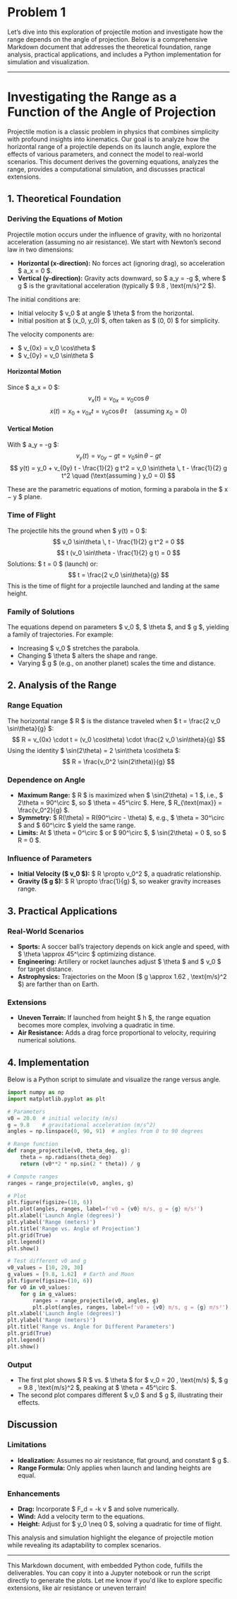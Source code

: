 # Problem 1
Let’s dive into this exploration of projectile motion and investigate how the range depends on the angle of projection. Below is a comprehensive Markdown document that addresses the theoretical foundation, range analysis, practical applications, and includes a Python implementation for simulation and visualization.

---


# Investigating the Range as a Function of the Angle of Projection

Projectile motion is a classic problem in physics that combines simplicity with profound insights into kinematics. Our goal is to analyze how the horizontal range of a projectile depends on its launch angle, explore the effects of various parameters, and connect the model to real-world scenarios. This document derives the governing equations, analyzes the range, provides a computational simulation, and discusses practical extensions.

## 1. Theoretical Foundation

### Deriving the Equations of Motion

Projectile motion occurs under the influence of gravity, with no horizontal acceleration (assuming no air resistance). We start with Newton’s second law in two dimensions:

- **Horizontal (x-direction):** No forces act (ignoring drag), so acceleration $ a_x = 0 $.
- **Vertical (y-direction):** Gravity acts downward, so $ a_y = -g $, where $ g $ is the gravitational acceleration (typically $ 9.8 \, \text{m/s}^2 $).

The initial conditions are:
- Initial velocity $ v_0 $ at angle $ \theta $ from the horizontal.
- Initial position at $ (x_0, y_0) $, often taken as $ (0, 0) $ for simplicity.

The velocity components are:
- $ v_{0x} = v_0 \cos\theta $
- $ v_{0y} = v_0 \sin\theta $

#### Horizontal Motion
Since $ a_x = 0 $:
$$
v_x(t) = v_{0x} = v_0 \cos\theta
$$
$$
x(t) = x_0 + v_{0x} t = v_0 \cos\theta \, t \quad (\text{assuming } x_0 = 0)
$$

#### Vertical Motion
With $ a_y = -g $:
$$
v_y(t) = v_{0y} - g t = v_0 \sin\theta - g t
$$
$$
y(t) = y_0 + v_{0y} t - \frac{1}{2} g t^2 = v_0 \sin\theta \, t - \frac{1}{2} g t^2 \quad (\text{assuming } y_0 = 0)
$$

These are the parametric equations of motion, forming a parabola in the $ x $-$ y $ plane.

### Time of Flight
The projectile hits the ground when $ y(t) = 0 $:
$$
v_0 \sin\theta \, t - \frac{1}{2} g t^2 = 0
$$
$$
t (v_0 \sin\theta - \frac{1}{2} g t) = 0
$$
Solutions: $ t = 0 $ (launch) or:
$$
t = \frac{2 v_0 \sin\theta}{g}
$$
This is the time of flight for a projectile launched and landing at the same height.

### Family of Solutions
The equations depend on parameters $ v_0 $, $ \theta $, and $ g $, yielding a family of trajectories. For example:
- Increasing $ v_0 $ stretches the parabola.
- Changing $ \theta $ alters the shape and range.
- Varying $ g $ (e.g., on another planet) scales the time and distance.

## 2. Analysis of the Range

### Range Equation
The horizontal range $ R $ is the distance traveled when $ t = \frac{2 v_0 \sin\theta}{g} $:
$$
R = v_{0x} \cdot t = (v_0 \cos\theta) \cdot \frac{2 v_0 \sin\theta}{g}
$$
Using the identity $ \sin(2\theta) = 2 \sin\theta \cos\theta $:
$$
R = \frac{v_0^2 \sin(2\theta)}{g}
$$

### Dependence on Angle
- **Maximum Range:** $ R $ is maximized when $ \sin(2\theta) = 1 $, i.e., $ 2\theta = 90^\circ $, so $ \theta = 45^\circ $. Here, $ R_{\text{max}} = \frac{v_0^2}{g} $.
- **Symmetry:** $ R(\theta) = R(90^\circ - \theta) $, e.g., $ \theta = 30^\circ $ and $ 60^\circ $ yield the same range.
- **Limits:** At $ \theta = 0^\circ $ or $ 90^\circ $, $ \sin(2\theta) = 0 $, so $ R = 0 $.

### Influence of Parameters
- **Initial Velocity ($ v_0 $):** $ R \propto v_0^2 $, a quadratic relationship.
- **Gravity ($ g $):** $ R \propto \frac{1}{g} $, so weaker gravity increases range.

## 3. Practical Applications

### Real-World Scenarios
- **Sports:** A soccer ball’s trajectory depends on kick angle and speed, with $ \theta \approx 45^\circ $ optimizing distance.
- **Engineering:** Artillery or rocket launches adjust $ \theta $ and $ v_0 $ for target distance.
- **Astrophysics:** Trajectories on the Moon ($ g \approx 1.62 \, \text{m/s}^2 $) are farther than on Earth.

### Extensions
- **Uneven Terrain:** If launched from height $ h $, the range equation becomes more complex, involving a quadratic in time.
- **Air Resistance:** Adds a drag force proportional to velocity, requiring numerical solutions.

## 4. Implementation

Below is a Python script to simulate and visualize the range versus angle.

```python
import numpy as np
import matplotlib.pyplot as plt

# Parameters
v0 = 20.0  # initial velocity (m/s)
g = 9.8    # gravitational acceleration (m/s^2)
angles = np.linspace(0, 90, 91)  # angles from 0 to 90 degrees

# Range function
def range_projectile(v0, theta_deg, g):
    theta = np.radians(theta_deg)
    return (v0**2 * np.sin(2 * theta)) / g

# Compute ranges
ranges = range_projectile(v0, angles, g)

# Plot
plt.figure(figsize=(10, 6))
plt.plot(angles, ranges, label=f'v0 = {v0} m/s, g = {g} m/s²')
plt.xlabel('Launch Angle (degrees)')
plt.ylabel('Range (meters)')
plt.title('Range vs. Angle of Projection')
plt.grid(True)
plt.legend()
plt.show()

# Test different v0 and g
v0_values = [10, 20, 30]
g_values = [9.8, 1.62]  # Earth and Moon
plt.figure(figsize=(10, 6))
for v0 in v0_values:
    for g in g_values:
        ranges = range_projectile(v0, angles, g)
        plt.plot(angles, ranges, label=f'v0 = {v0} m/s, g = {g} m/s²')
plt.xlabel('Launch Angle (degrees)')
plt.ylabel('Range (meters)')
plt.title('Range vs. Angle for Different Parameters')
plt.grid(True)
plt.legend()
plt.show()
```

### Output
- The first plot shows $ R $ vs. $ \theta $ for $ v_0 = 20 \, \text{m/s} $, $ g = 9.8 \, \text{m/s}^2 $, peaking at $ \theta = 45^\circ $.
- The second plot compares different $ v_0 $ and $ g $, illustrating their effects.

## Discussion

### Limitations
- **Idealization:** Assumes no air resistance, flat ground, and constant $ g $.
- **Range Formula:** Only applies when launch and landing heights are equal.

### Enhancements
- **Drag:** Incorporate $ F_d = -k v $ and solve numerically.
- **Wind:** Add a velocity term to the equations.
- **Height:** Adjust for $ y_0 \neq 0 $, solving a quadratic for time of flight.

This analysis and simulation highlight the elegance of projectile motion while revealing its adaptability to complex scenarios.

---

This Markdown document, with embedded Python code, fulfills the deliverables. You can copy it into a Jupyter notebook or run the script directly to generate the plots. Let me know if you'd like to explore specific extensions, like air resistance or uneven terrain!
